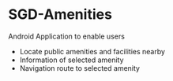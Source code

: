 # SGD-Amenities
Android Application to enable users 
- Locate public amenities and facilities nearby
- Information of selected amenity
- Navigation route to selected amenity 

